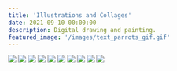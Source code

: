 ```yaml
---
title: 'Illustrations and Collages'
date: 2021-09-10 00:00:00
description: Digital drawing and painting.
featured_image: '/images/text_parrots_gif.gif'
---
```


<div class="gallery" data-columns="3">
	<img src="/images/parakeet-illustration.jpg">
	<img src="/images/text_parrots_gif.gif">
	<img src="/images/Icons-&-Text.jpg">
	<img src="/images/schoolchildren.jpg">
	<img src="/images/retro_pool.jpg">
	<img src="/images/glitch.JPG">
	<img src="/images/handsupfrog.jpg">
	<img src="/images/window-seat-small.JPG">
	<img src="/images/photo_collage_poppies-01.jpg">
	<img src="/images/finch-plate-mockup.JPG">
	
</div>
